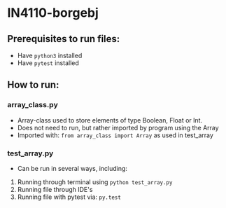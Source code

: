 # IN4110-borgebj

## Prerequisites to run files:
- Have `python3` installed
- Have `pytest` installed


## How to run:

### array_class.py 
- Array-class used to store elements of type Boolean, Float or Int.
- Does not need to run, but rather imported by program using the Array
- Imported with: `from array_class import Array` as used in test_array
		
### test_array.py
- Can be run in several ways, including:
1. Running through terminal using `python test_array.py`
2. Running file through IDE's
3. Running file with pytest via: `py.test`
